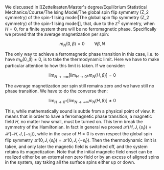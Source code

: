 We discussed in [[Zettelkasten/Master's degree/Equilibrium Statistical Mechanics/Course/The Ising Model/The global spin flip symmetry (Z_2 symmetry) of the spin-1 Ising model|The global spin flip symmetry (Z_2 symmetry) of the spin-1 Ising model]], that, due to the $\mathbb{Z}^2$ symmetry, when $H=0$, for a finite system there will be no ferromagnetic phase. Specifically we proved that the average magnetization per spin:

$$ m_N(0,\beta)= 0 \qquad \forall \beta,N $$

The only way to achieve a ferromagnetic phase transition in this case, i.e. to have $m_N(0,\beta)\neq 0$, is to take the thermodynamic limit.
Here we have to make particular attention to how this limit is taken.
If we consider:

$$ \lim_{N\to+ \infty}\left[ \lim_{H\to 0^{\pm}} m_N(H,\beta) \right] =0$$

The average magnetization per spin still remains zero and we have still no phase transition. We have to do the converse then:

$$ \lim_{H\to0^{\pm}}\left[ \lim_{N\to + \infty} m_N(H,\beta) \right] \neq0$$

This, while mathematically sound is subtle from a physical point of view. It means that in order to have a ferromagnetic phase transition, a magnetic field $H$, no matter how small, must be turned on.
This term break the symmetry of the Hamiltonian. In fact in general we proved $\mathscr{H}(H,J,\{s_i\}) = \mathscr{H}(-H,J,\{-s_i\})$, while in the case of $H=0$ is even respect the global spin flip symmetry $\mathscr{H}(0,J,\{s_i\}) = \mathscr{H}(0,J,\{-s_i\})$.
Then the thermodynamic limit is taken, and only later the magnetic field is switched off, and the system retains its magnetization.
Note that the initial magnetic field onset can be realized either be an external non zero field or by an excess of aligned spins in the system, say taking all the surface spins either up or down.
